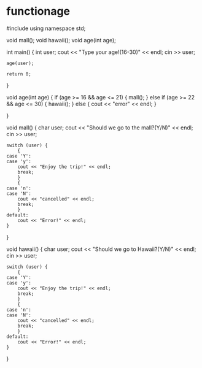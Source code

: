 # functionage



#include <iostream>
using namespace std;


void mall();
void hawaii();
void age(int age);

int main() {
	int user;
	cout << "Type your age!(16-30)" << endl;
	cin >> user;

	age(user);

	return 0;
}

void age(int age) {
	if (age >= 16 && age <= 21) {
		mall();
	}
	else if (age >= 22 && age <= 30) {
		hawaii();
	}
	else {
		cout << "error" << endl;
	}
	
}

void mall() {
	char user;
	cout << "Should we go to the mall?(Y/N)" << endl;
	cin >> user;

	switch (user) {
		{
	case 'Y':
	case 'y':
		cout << "Enjoy the trip!" << endl;
		break;
		}
		{
	case 'n':
	case 'N':
		cout << "cancelled" << endl;
		break;
		}
	default:
		cout << "Error!" << endl;
	}
}

void hawaii() {
	char user;
	cout << "Should we go to Hawaii?(Y/N)" << endl;
	cin >> user;

	switch (user) {
		{
	case 'Y':
	case 'y':
		cout << "Enjoy the trip!" << endl;
		break;
		}
		{
	case 'n':
	case 'N':
		cout << "cancelled" << endl;
		break;
		}
	default:
		cout << "Error!" << endl;
	}
}
